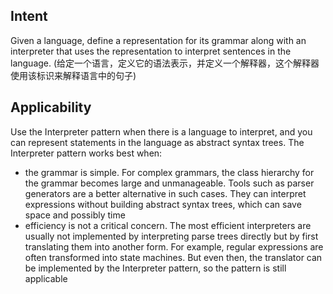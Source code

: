## Intent ##
Given a language, define a representation for its grammar along with an interpreter that uses the representation to interpret sentences in the language.
(给定一个语言，定义它的语法表示，并定义一个解释器，这个解释器使用该标识来解释语言中的句子)

## Applicability ##
Use the Interpreter pattern when there is a language to interpret, and you can represent statements in the language as abstract syntax trees. The Interpreter pattern works best when:

* the grammar is simple. For complex grammars, the class hierarchy for the grammar becomes large and unmanageable. Tools such as parser generators are a better alternative in such cases. They can interpret expressions without building abstract syntax trees, which can save space and possibly time
* efficiency is not a critical concern. The most efficient interpreters are usually not implemented by interpreting parse trees directly but by first translating them into another form. For example, regular expressions are often transformed into state machines. But even then, the translator can be implemented by the Interpreter pattern, so the pattern is still applicable